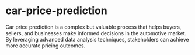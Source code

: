 # car-price-prediction
Car price prediction is a complex but valuable process that helps buyers, sellers, and businesses make informed decisions in the automotive market. By leveraging advanced data analysis techniques, stakeholders can achieve more accurate pricing outcomes.
